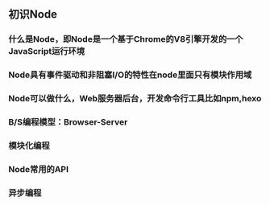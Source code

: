 ## 初识Node



### 什么是Node，即Node是一个基于Chrome的V8引擎开发的一个JavaScript运行环境

### Node具有事件驱动和非阻塞I/O的特性在node里面只有模块作用域

### Node可以做什么，Web服务器后台，开发命令行工具比如npm,hexo

### B/S编程模型：Browser-Server

### 模块化编程

### Node常用的API

### 异步编程



